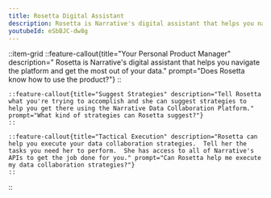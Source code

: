 ```yaml
---
title: Rosetta Digital Assistant
description: Rosetta is Narrative's digital assistant that helps you navigate the platform and get the most out of your data.
youtubeId: eSbBJC-dw8g
---
```


::item-grid
    ::feature-callout{title="Your Personal Product Manager" description=" Rosetta is Narrative's digital assistant that helps you navigate the platform and get the most out of your data." prompt="Does Rosetta know how to use the product?"}
    ::

    ::feature-callout{title="Suggest Strategies" description="Tell Rosetta what you're trying to accomplish and she can suggest strategies to help you get there using the Narrative Data Collaboration Platform." prompt="What kind of strategies can Rosetta suggest?"}
    ::

    ::feature-callout{title="Tactical Execution" description="Rosetta can help you execute your data collaboration strategies.  Tell her the tasks you need her to perform.  She has access to all of Narrative's APIs to get the job done for you." prompt="Can Rosetta help me execute my data collaboration strategies?"}
    ::
::
